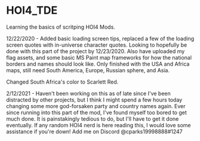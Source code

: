 # HOI4_TDE

Learning the basics of scritping HOI4 Mods.

12/22/2020 - Added basic loading screen tips, replaced a few of the loading screen quotes with in-universe character quotes. Looking to hopefully be done with this part of the project by 12/23/2020. Also have uploaded my flag assets, and some basic MS Paint map frameworks for how the national borders and names should look like. Only finished with the USA and Africa maps, still need South America, Europe, Russian sphere, and Asia. 

Changed South Africa's color to Scarlett Red.


2/12/2021 - Haven't been working on this as of late since I've been distracted by other projects, but I think I might spend a few hours today changing some more god-forsaken party and country names again. Ever since running into this part of the mod, I've found myself too bored to get much done. It is painstakingly tedious to do, but I'll have to get it done eventually. If any random HOI4 nerd is here reading this, I would love some assistance if you're down! Add me on Discord @cparks19998888#1247

